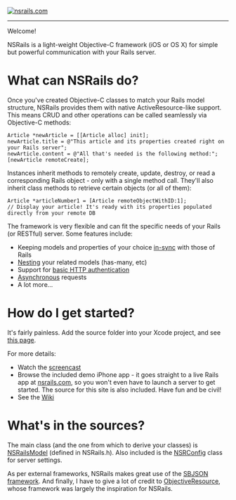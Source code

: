 [![nsrails.com](http://i.imgur.com/3FFpT.png)](https://github.com/dingbat/nsrails/wiki/Getting-Started)

***

Welcome!

NSRails is a light-weight Objective-C framework (iOS or OS X) for simple but powerful communication with your Rails server.


What can NSRails do?
========

Once you've created Objective-C classes to match your Rails model structure, NSRails provides them with native ActiveResource-like support. This means CRUD and other operations can be called seamlessly via Objective-C methods:

``` objc
Article *newArticle = [[Article alloc] init];
newArticle.title = @"This article and its properties created right on your Rails server";
newArticle.content = @"All that's needed is the following method:";
[newArticle remoteCreate];
```

Instances inherit methods to remotely create, update, destroy, or read a corresponding Rails object - only with a single method call. They'll also inherit class methods to retrieve certain objects (or all of them):

``` objc
Article *articleNumber1 = [Article remoteObjectWithID:1];
// Display your article! It's ready with its properties populated directly from your remote DB
```


The framework is very flexible and can fit the specific needs of your Rails (or RESTful) server. Some features include:

* Keeping models and properties of your choice [in-sync](https://github.com/dingbat/nsrails/wiki/NSRailsSync) with those of Rails
* [Nesting](https://github.com/dingbat/nsrails/wiki/Nesting) your related models (has-many, etc)
* Support for [basic HTTP authentication](https://github.com/dingbat/nsrails/wiki/NSRConfig)
* [Asynchronous](https://github.com/dingbat/nsrails/wiki/NSRailsModel) requests
* A lot more...

How do I get started?
========

It's fairly painless. Add the source folder into your Xcode project, and see [this page](https://github.com/dingbat/nsrails/wiki/Getting-Started).

For more details:

*   Watch the [screencast](http://vimeo.com/37418882)
*   Browse the included demo iPhone app - it goes straight to a live Rails app at [nsrails.com](http://nsrails.com), so you won't even have to launch a server to get started. The source for this site is also included. Have fun and be civil!
*   See the [Wiki](https://github.com/dingbat/nsrails/wiki)

What's in the sources?
========

The main class (and the one from which to derive your classes) is [NSRailsModel](https://github.com/dingbat/nsrails/wiki/NSRailsModel) (defined in NSRails.h). Also included is the [NSRConfig](https://github.com/dingbat/nsrails/wiki/NSRConfig) class for server settings.

As per external frameworks, NSRails makes great use of the [SBJSON framework](https://github.com/stig/json-framework). And finally, I have to give a lot of credit to [ObjectiveResource](https://github.com/yfactorial/objectiveresource), whose framework was largely the inspiration for NSRails.